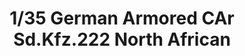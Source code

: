 ---
layout: product
title: "1/35 German Armored CAr Sd.Kfz.222 North African"
price: "5100" 
desc: "Maketa"
img_path: "/assets/img/TAM35286.webp"
brand: "Tamiya"
available: false
special_offer: false
new: false
soon: false
cat: "010000"
subcat: "010300"
subsubcat: "0N/A"
sifra: "TAM35286"
popular: false
spec: false
---